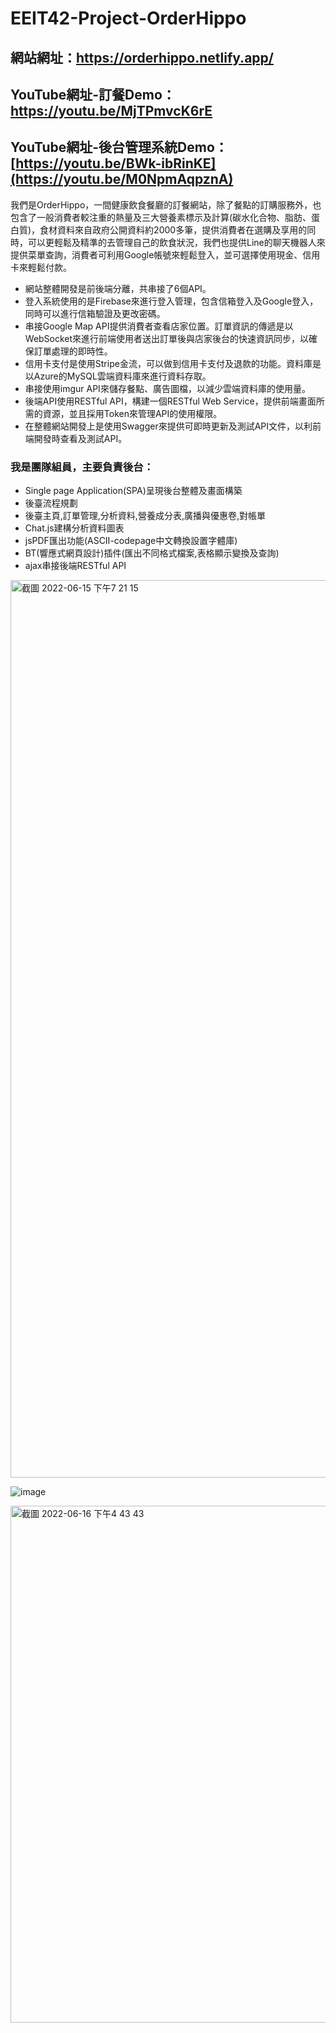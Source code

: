 # EEIT42-Project-OrderHippo

## 網站網址：https://orderhippo.netlify.app/
## YouTube網址-訂餐Demo：https://youtu.be/MjTPmvcK6rE
## YouTube網址-後台管理系統Demo：[https://youtu.be/BWk-ibRinKE](https://youtu.be/M0NpmAqpznA)

我們是OrderHippo，一間健康飲食餐廳的訂餐網站，除了餐點的訂購服務外，也包含了一般消費者較注重的熱量及三大營養素標示及計算(碳水化合物、脂肪、蛋白質)，食材資料來自政府公開資料約2000多筆，提供消費者在選購及享用的同時，可以更輕鬆及精準的去管理自己的飲食狀況，我們也提供Line的聊天機器人來提供菜單查詢，消費者可利用Google帳號來輕鬆登入，並可選擇使用現金、信用卡來輕鬆付款。

* 網站整體開發是前後端分離，共串接了6個API。
* 登入系統使用的是Firebase來進行登入管理，包含信箱登入及Google登入，同時可以進行信箱驗證及更改密碼。
* 串接Google Map API提供消費者查看店家位置。訂單資訊的傳遞是以WebSocket來進行前端使用者送出訂單後與店家後台的快速資訊同步，以確保訂單處理的即時性。
* 信用卡支付是使用Stripe金流，可以做到信用卡支付及退款的功能。資料庫是以Azure的MySQL雲端資料庫來進行資料存取。
* 串接使用imgur API來儲存餐點、廣告圖檔，以減少雲端資料庫的使用量。
* 後端API使用RESTful API，構建一個RESTful Web Service，提供前端畫面所需的資源，並且採用Token來管理API的使用權限。
* 在整體網站開發上是使用Swagger來提供可即時更新及測試API文件，以利前端開發時查看及測試API。

### 我是團隊組員，主要負責後台：
* Single page Application(SPA)呈現後台整體及畫面構築
* 後臺流程規劃
* 後臺主頁,訂單管理,分析資料,營養成分表,廣播與優惠卷,對帳單
* Chat.js建構分析資料圖表
* jsPDF匯出功能(ASCII-codepage中文轉換設置字體庫)
* BT(響應式網頁設計)插件(匯出不同格式檔案,表格顯示變換及查詢)
* ajax串接後端RESTful API

<img width="1436" alt="截圖 2022-06-15 下午7 21 15" src="https://user-images.githubusercontent.com/68499661/173815781-1e9c75bb-b408-4a88-83f0-d7df50061f66.png">

![image](https://user-images.githubusercontent.com/100818134/175342820-adedf7f6-1f4c-407c-89dd-2b592ea3fffc.png)

<img width="827" alt="截圖 2022-06-16 下午4 43 43" src="https://user-images.githubusercontent.com/68499661/174030838-3f3e3d40-f3a9-4032-bf0e-b90a20f54099.png">
